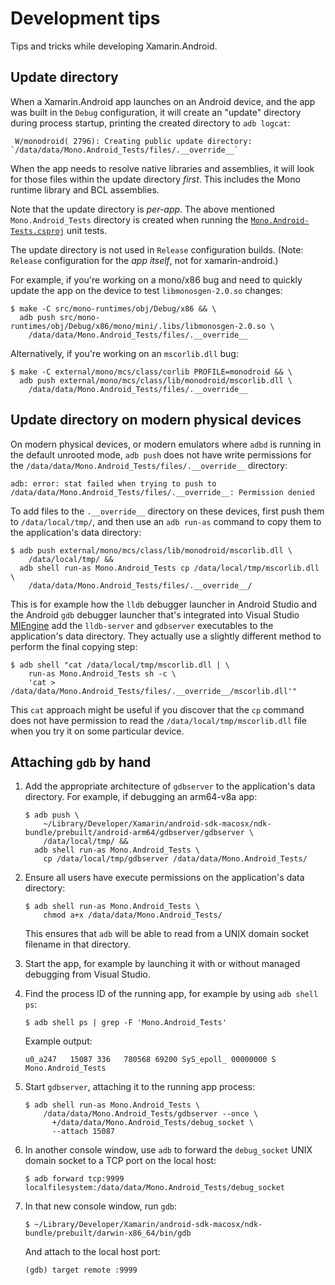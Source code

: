# Development tips

Tips and tricks while developing Xamarin.Android.

## Update directory

When a Xamarin.Android app launches on an Android device, and the app was
built in the `Debug` configuration, it will create an "update" directory
during process startup, printing the created directory to `adb logcat`:

     W/monodroid( 2796): Creating public update directory: `/data/data/Mono.Android_Tests/files/.__override__`

When the app needs to resolve native libraries and assemblies, it will look
for those files within the update directory *first*. This includes the Mono
runtime library and BCL assemblies.

Note that the update directory is *per-app*. The above mentioned `Mono.Android_Tests`
directory is created when running the
[`Mono.Android-Tests.csproj`](../../src/Mono.Android/Test/Mono.Android-Tests.csproj)
unit tests.

The update directory is not used in `Release` configuration builds.
(Note: `Release` configuration for the *app itself*, not for xamarin-android.)

For example, if you're working on a mono/x86 bug and need to quickly update
the app on the device to test `libmonosgen-2.0.so` changes:

    $ make -C src/mono-runtimes/obj/Debug/x86 && \
      adb push src/mono-runtimes/obj/Debug/x86/mono/mini/.libs/libmonosgen-2.0.so \
        /data/data/Mono.Android_Tests/files/.__override__

Alternatively, if you're working on an `mscorlib.dll` bug:

    $ make -C external/mono/mcs/class/corlib PROFILE=monodroid && \
      adb push external/mono/mcs/class/lib/monodroid/mscorlib.dll \
        /data/data/Mono.Android_Tests/files/.__override__

## Update directory on modern physical devices

On modern physical devices, or modern emulators where `adbd` is running in the
default unrooted mode, `adb push` does not have write permissions for the
`/data/data/Mono.Android_Tests/files/.__override__` directory:

    adb: error: stat failed when trying to push to /data/data/Mono.Android_Tests/files/.__override__: Permission denied

To add files to the `.__override__` directory on these devices, first push them
to `/data/local/tmp/`, and then use an `adb run-as` command to copy them to the
application's data directory:

    $ adb push external/mono/mcs/class/lib/monodroid/mscorlib.dll \
        /data/local/tmp/ &&
      adb shell run-as Mono.Android_Tests cp /data/local/tmp/mscorlib.dll \
        /data/data/Mono.Android_Tests/files/.__override__/

This is for example how the `lldb` debugger launcher in Android Studio and the
Android `gdb` debugger launcher that's integrated into Visual Studio
[MIEngine][miengine] add the `lldb-server` and `gdbserver` executables to the
application's data directory.  They actually use a slightly different method to
perform the final copying step:

    $ adb shell "cat /data/local/tmp/mscorlib.dll | \
        run-as Mono.Android_Tests sh -c \
        'cat > /data/data/Mono.Android_Tests/files/.__override__/mscorlib.dll'"

This `cat` approach might be useful if you discover that the `cp` command does
not have permission to read the `/data/local/tmp/mscorlib.dll` file when you try
it on some particular device.

[miengine]: https://github.com/microsoft/MIEngine/

## Attaching `gdb` by hand

 1. Add the appropriate architecture of `gdbserver` to the application's data
    directory.  For example, if debugging an arm64-v8a app:

        $ adb push \
            ~/Library/Developer/Xamarin/android-sdk-macosx/ndk-bundle/prebuilt/android-arm64/gdbserver/gdbserver \
            /data/local/tmp/ &&
          adb shell run-as Mono.Android_Tests \
            cp /data/local/tmp/gdbserver /data/data/Mono.Android_Tests/

 2. Ensure all users have execute permissions on the application's data
    directory:

        $ adb shell run-as Mono.Android_Tests \
            chmod a+x /data/data/Mono.Android_Tests/

    This ensures that `adb` will be able to read from a UNIX domain socket
    filename in that directory.

 3. Start the app, for example by launching it with or without managed debugging
    from Visual Studio.

 4. Find the process ID of the running app, for example by using `adb shell ps`:

        $ adb shell ps | grep -F 'Mono.Android_Tests'

    Example output:

        u0_a247   15087 336   780568 69200 SyS_epoll_ 00000000 S Mono.Android_Tests

 5. Start `gdbserver`, attaching it to the running app process:

        $ adb shell run-as Mono.Android_Tests \
            /data/data/Mono.Android_Tests/gdbserver --once \
              +/data/data/Mono.Android_Tests/debug_socket \
              --attach 15087

 6. In another console window, use `adb` to forward the `debug_socket` UNIX
    domain socket to a TCP port on the local host:

        $ adb forward tcp:9999 localfilesystem:/data/data/Mono.Android_Tests/debug_socket

 7. In that new console window, run `gdb`:

        $ ~/Library/Developer/Xamarin/android-sdk-macosx/ndk-bundle/prebuilt/darwin-x86_64/bin/gdb

    And attach to the local host port:

        (gdb) target remote :9999
